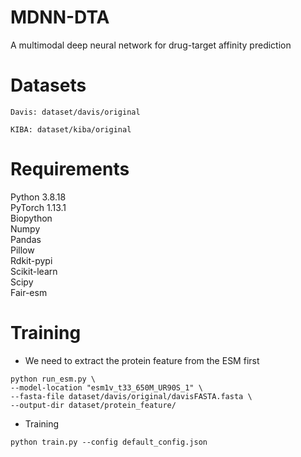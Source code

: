 # MDNN-DTA
A multimodal deep neural network for drug-target affinity prediction
# Datasets
```
Davis: dataset/davis/original
```
```
KIBA: dataset/kiba/original
```
# Requirements
Python 3.8.18 <br> PyTorch 1.13.1<br> Biopython<br> Numpy<br> Pandas<br> Pillow<br> Rdkit-pypi<br> Scikit-learn<br> Scipy<br> Fair-esm<br>
# Training
* We need to extract the protein feature from the ESM first
```
python run_esm.py \
--model-location "esm1v_t33_650M_UR90S_1" \
--fasta-file dataset/davis/original/davisFASTA.fasta \
--output-dir dataset/protein_feature/
```
* Training
```
python train.py --config default_config.json
```
